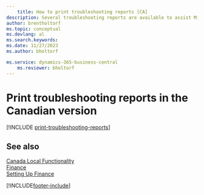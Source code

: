```yaml
---
    title: How to print troubleshooting reports [CA]
description: Several troubleshooting reports are available to assist Microsoft Certified Partners with troubleshooting issues in the Canadian version.
author: brentholtorf
ms.topic: conceptual
ms.devlang: al
ms.search.keywords:
ms.date: 11/27/2023
ms.author: bholtorf

ms.service: dynamics-365-business-central
    ms.reviewer: bholtorf
---
```

# Print troubleshooting reports in the Canadian version

[!INCLUDE [print-troubleshooting-reports](../includes/CAMXUS/print-troubleshooting-reports.md)]

## See also

[Canada Local Functionality](canada-local-functionality.md)  
[Finance](../../finance.md)  
[Setting Up Finance](../../finance.md)  


[!INCLUDE[footer-include](../../includes/footer-banner.md)]